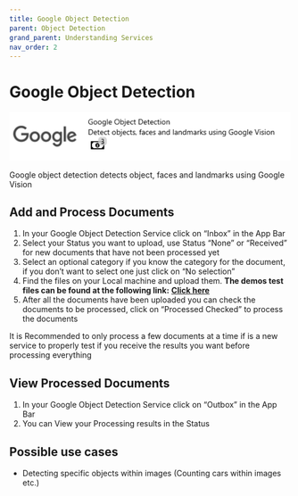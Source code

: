 ```yaml
---
title: Google Object Detection
parent: Object Detection
grand_parent: Understanding Services
nav_order: 2
---
```


# Google Object Detection

![](<../../assets/55 (2).png>)

Google object detection detects object, faces and landmarks using Google Vision

## Add and Process Documents

1. In your Google Object Detection Service click on “Inbox” in the App Bar
2. Select your Status you want to upload, use Status “None” or “Received” for new documents that have not been processed yet
3. Select an optional category if you know the category for the document, if you don’t want to select one just click on “No selection”
4. Find the files on your Local machine and upload them. **The demos test files can be found at the following link:** [**Click here**](https://docs.aiforged.com/DemoDocuments/ABBYY%20Classification%20%20Testing.zip)
5. After all the documents have been uploaded you can check the documents to be processed, click on “Processed Checked” to process the documents

It is Recommended to only process a few documents at a time if is a new service to properly test if you receive the results you want before processing everything

## View Processed Documents

1. In your Google Object Detection Service click on “Outbox” in the App Bar
2. You can View your Processing results in the Status

## Possible use cases

* Detecting specific objects within images (Counting cars within images etc.)
